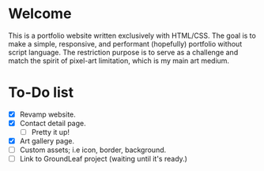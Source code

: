 # Welcome
This is a portfolio website written exclusively with HTML/CSS. The goal is to make a simple, responsive, and performant (hopefully) portfolio without script language. The restriction purpose is to serve as a challenge and match the spirit of pixel-art limitation, which is my main art medium.

# To-Do list
- [x] Revamp website.
- [x] Contact detail page.
  - [ ] Pretty it up!
- [x] Art gallery page.
- [ ] Custom assets; i.e icon, border, background.
- [ ] Link to GroundLeaf project (waiting until it's ready.)

